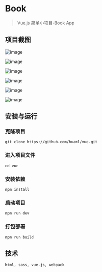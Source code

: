 # Book

> Vue.js 简单小项目-Book App

## 项目截图
![image](https://github.com/huaml/vue/tree/master/static/1.png)

![image](https://github.com/huaml/vue/tree/master/static/2.png)

![image](https://github.com/huaml/vue/tree/master/static/3.png)

![image](https://github.com/huaml/vue/tree/master/static/4.png)

![image](https://github.com/huaml/vue/tree/master/static/5.png)

![image](https://github.com/huaml/vue/tree/master/static/6.png)

## 安装与运行
### 克隆项目
```
git clone https://github.com/huaml/vue.git
```
### 进入项目文件
```
cd vue
```
### 安装依赖
```
npm install
```
### 启动项目
```
npm run dev
```
### 打包部署
```
npm run build
```

## 技术
```
html, sass, vue.js, webpack
```
